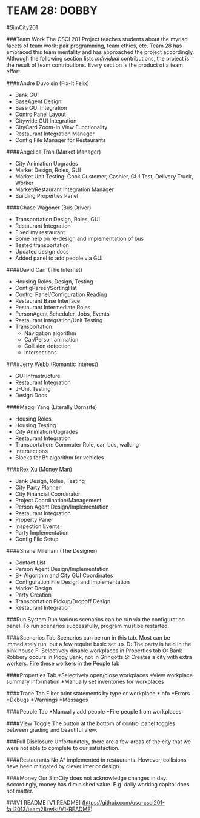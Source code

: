 TEAM 28: DOBBY
=======
#SimCity201

###Team Work
The CSCI 201 Project teaches students about the myriad facets of team work: pair programming, team ethics, etc. Team 28 has embraced this team mentality and has approached the project accordingly. Although the following section lists _individual_ contributions, the project is the result of team contributions. Every section is the product of a team effort.

####Andre Duvoisin	(Fix-It Felix)
* Bank GUI
* BaseAgent Design
* Base GUI Integration
* ControlPanel Layout
* Citywide GUI Integration
* CityCard Zoom-In View Functionality
* Restaurant Integration Manager
* Config File Manager for Restaurants

####Angelica Tran	(Market Manager)
* City Animation Upgrades
* Market Design, Roles, GUI
* Market Unit Testing: Cook Customer, Cashier, GUI Test, Delivery Truck, Worker
* Market/Restaurant Integration Manager
* Building Properties Panel

####Chase Wagoner	(Bus Driver)
* Transportation Design, Roles, GUI
* Restaurant Integration
* Fixed my restaurant
* Some help on re-design and implementation of bus
* Tested transportation
* Updated design docs
* Added panel to add people via GUI

####David Carr		(The Internet)
* Housing Roles, Design, Testing
* ConfigParser/SortingHat
* Control Panel/Configuration Reading
* Restaurant Base Interface
* Restaurant Intermediate Roles
* PersonAgent Scheduler, Jobs, Events
* Restaurant Integration/Unit Testing
* Transportation
  * Navigation algorithm
  * Car/Person animation
  * Collision detection
  * Intersections

####Jerry Webb		(Romantic Interest)
* GUI Infrastructure
* Restaurant Integration
* J-Unit Testing
* Design Docs

####Maggi Yang		(Literally Dornsife)
* Housing Roles
* Housing Testing
* City Animation Upgrades 
* Restaurant Integration
* Transportation: Commuter Role, car, bus, walking
* Intersections
* Blocks for B* algorithm for vehicles 

####Rex Xu			(Money Man)
* Bank Design, Roles, Testing
* City Party Planner
* City Financial Coordinator
* Project Coordination/Management
* Person Agent Design/Implementation
* Restaurant Integration
* Property Panel
* Inspection Events
* Party Implementation
* Config File Setup

####Shane Mileham	(The Designer)
* Contact List
* Person Agent Design/Implementation
* B* Algorithm and City GUI Coordinates
* Configuration File Design and Implementation
* Market Design
* Party Creation
* Transportation Pickup/Dropoff Design
* Restaurant Integration

###Run System Run
Various scenarios can be run via the configuration panel. To run scenarios successfully, program must be restarted.

####Scenarios Tab
Scenarios can be run in this tab. Most can be immediately run, but a few require basic set up.
D: The party is held in the pink house
F: Selectively disable workplaces in Properties tab
O: Bank Robbery occurs in Piggy Bank, not in Gringotts
S: Creates a city with extra workers. Fire these workers in the People tab

####Properties Tab
*Selectively open/close workplaces
*View workplace summary information
*Manually set inventories for workplaces

####Trace Tab
Filter print statements by type or workplace
*Info
*Errors
*Debugs
*Warnings
*Messages

####People Tab
*Manually add people
*Fire people from workplaces

####View Toggle
The button at the bottom of control panel toggles between grading and beautiful view.

###Full Disclosure
Unfortunately, there are a few areas of the city that we were not able to complete to our satisfaction.

####Restaurants
No A* implemented in restaurants. However, collisions have been mitigated by clever interior design.

####Money
Our SimCity does not acknowledge changes in day. Accordingly, money has diminished value. E.g. daily working capital does not matter.

###V1 README
[V1 README] (https://github.com/usc-csci201-fall2013/team28/wiki/V1-README)